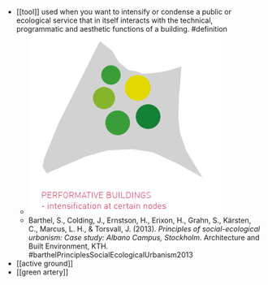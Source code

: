 - [[tool]] used when you want to intensify or condense a public or ecological service that in itself interacts with the technical, programmatic and aesthetic functions of a building. #definition
	- ![image.png](../assets/image_1641312860669_0.png)
	- Barthel, S., Colding, J., Ernstson, H., Erixon, H., Grahn, S., Kärsten, C., Marcus, L. H., & Torsvall, J. (2013). _Principles of social-ecological urbanism: Case study: Albano Campus, Stockholm_. Architecture and Built Environment, KTH. #barthelPrinciplesSocialEcologicalUrbanism2013
- [[active ground]]
- [[green artery]]